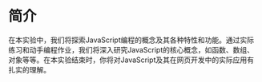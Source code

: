 # 简介

在本实验中，我们将探索JavaScript编程的概念及其各种特性和功能。通过实际练习和动手编程作业，我们将深入研究JavaScript的核心概念，如函数、数组、对象等等。在本实验结束时，你将对JavaScript及其在网页开发中的实际应用有扎实的理解。
